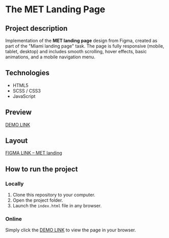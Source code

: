 # The MET Landing Page

## Project description

Implementation of the **MET landing page** design from Figma, created as part of the "Miami landing page" task.
The page is fully responsive (mobile, tablet, desktop) and includes smooth scrolling, hover effects, basic animations, and a mobile navigation menu.

## Technologies

- HTML5
- SCSS / CSS3
- JavaScript

## Preview

[DEMO LINK](https://mesu96.github.io/layout_miami/)

## Layout

[FIGMA LINK – MET landing](https://www.figma.com/file/lSR1m42L9YwzQwzzxKwHpw/THE-MET)

## How to run the project

### Locally

1. Clone this repository to your computer.
2. Open the project folder.
3. Launch the `index.html` file in any browser.

### Online

Simply click the [DEMO LINK](https://mesu96.github.io/layout_miami/) to view the page in your browser.
